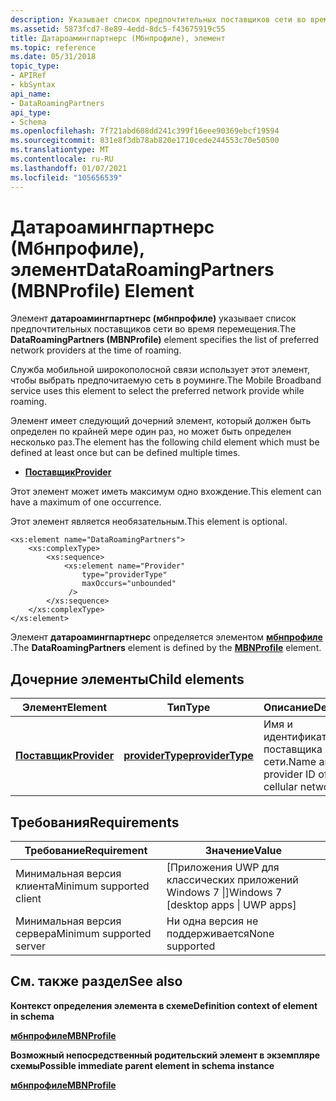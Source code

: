 ```yaml
---
description: Указывает список предпочтительных поставщиков сети во время перемещения.
ms.assetid: 5873fcd7-8e89-4edd-8dc5-f43675919c55
title: Датароамингпартнерс (Мбнпрофиле), элемент
ms.topic: reference
ms.date: 05/31/2018
topic_type:
- APIRef
- kbSyntax
api_name:
- DataRoamingPartners
api_type:
- Schema
ms.openlocfilehash: 7f721abd608dd241c399f16eee90369ebcf19594
ms.sourcegitcommit: 831e8f3db78ab820e1710cede244553c70e50500
ms.translationtype: MT
ms.contentlocale: ru-RU
ms.lasthandoff: 01/07/2021
ms.locfileid: "105656539"
---
```

# <a name="dataroamingpartners-mbnprofile-element"></a><span data-ttu-id="34295-103">Датароамингпартнерс (Мбнпрофиле), элемент</span><span class="sxs-lookup"><span data-stu-id="34295-103">DataRoamingPartners (MBNProfile) Element</span></span>

<span data-ttu-id="34295-104">Элемент **датароамингпартнерс (мбнпрофиле)** указывает список предпочтительных поставщиков сети во время перемещения.</span><span class="sxs-lookup"><span data-stu-id="34295-104">The **DataRoamingPartners (MBNProfile)** element specifies the list of preferred network providers at the time of roaming.</span></span>

<span data-ttu-id="34295-105">Служба мобильной широкополосной связи использует этот элемент, чтобы выбрать предпочитаемую сеть в роуминге.</span><span class="sxs-lookup"><span data-stu-id="34295-105">The Mobile Broadband service uses this element to select the preferred network provide while roaming.</span></span>

<span data-ttu-id="34295-106">Элемент имеет следующий дочерний элемент, который должен быть определен по крайней мере один раз, но может быть определен несколько раз.</span><span class="sxs-lookup"><span data-stu-id="34295-106">The element has the following child element which must be defined at least once but can be defined multiple times.</span></span>

-   [<span data-ttu-id="34295-107">**Поставщик**</span><span class="sxs-lookup"><span data-stu-id="34295-107">**Provider**</span></span>](schema-provider-dataroamingpartners-element.md)

<span data-ttu-id="34295-108">Этот элемент может иметь максимум одно вхождение.</span><span class="sxs-lookup"><span data-stu-id="34295-108">This element can have a maximum of one occurrence.</span></span>

<span data-ttu-id="34295-109">Этот элемент является необязательным.</span><span class="sxs-lookup"><span data-stu-id="34295-109">This element is optional.</span></span>

``` syntax
<xs:element name="DataRoamingPartners">
    <xs:complexType>
        <xs:sequence>
            <xs:element name="Provider"
                type="providerType"
                maxOccurs="unbounded"
             />
        </xs:sequence>
    </xs:complexType>
</xs:element>
```

<span data-ttu-id="34295-110">Элемент **датароамингпартнерс** определяется элементом [**мбнпрофиле**](schema-mbnprofile-element.md) .</span><span class="sxs-lookup"><span data-stu-id="34295-110">The **DataRoamingPartners** element is defined by the [**MBNProfile**](schema-mbnprofile-element.md) element.</span></span>

## <a name="child-elements"></a><span data-ttu-id="34295-111">Дочерние элементы</span><span class="sxs-lookup"><span data-stu-id="34295-111">Child elements</span></span>



| <span data-ttu-id="34295-112">Элемент</span><span class="sxs-lookup"><span data-stu-id="34295-112">Element</span></span>                                                         | <span data-ttu-id="34295-113">Тип</span><span class="sxs-lookup"><span data-stu-id="34295-113">Type</span></span>                                                    | <span data-ttu-id="34295-114">Описание</span><span class="sxs-lookup"><span data-stu-id="34295-114">Description</span></span>                                            |
|-----------------------------------------------------------------|---------------------------------------------------------|--------------------------------------------------------|
| [<span data-ttu-id="34295-115">**Поставщик**</span><span class="sxs-lookup"><span data-stu-id="34295-115">**Provider**</span></span>](schema-provider-dataroamingpartners-element.md) | [<span data-ttu-id="34295-116">**providerType**</span><span class="sxs-lookup"><span data-stu-id="34295-116">**providerType**</span></span>](schema-providertype-complextype.md) | <span data-ttu-id="34295-117">Имя и идентификатор поставщика сотовой сети.</span><span class="sxs-lookup"><span data-stu-id="34295-117">Name and provider ID of a cellular network.</span></span><br/> |



## <a name="requirements"></a><span data-ttu-id="34295-118">Требования</span><span class="sxs-lookup"><span data-stu-id="34295-118">Requirements</span></span>



| <span data-ttu-id="34295-119">Требование</span><span class="sxs-lookup"><span data-stu-id="34295-119">Requirement</span></span> | <span data-ttu-id="34295-120">Значение</span><span class="sxs-lookup"><span data-stu-id="34295-120">Value</span></span> |
|-------------------------------------|---------------------------------------------------|
| <span data-ttu-id="34295-121">Минимальная версия клиента</span><span class="sxs-lookup"><span data-stu-id="34295-121">Minimum supported client</span></span><br/> | <span data-ttu-id="34295-122">\[Приложения UWP для классических приложений Windows 7 \|\]</span><span class="sxs-lookup"><span data-stu-id="34295-122">Windows 7 \[desktop apps \| UWP apps\]</span></span><br/> |
| <span data-ttu-id="34295-123">Минимальная версия сервера</span><span class="sxs-lookup"><span data-stu-id="34295-123">Minimum supported server</span></span><br/> | <span data-ttu-id="34295-124">Ни одна версия не поддерживается</span><span class="sxs-lookup"><span data-stu-id="34295-124">None supported</span></span><br/>                         |



## <a name="see-also"></a><span data-ttu-id="34295-125">См. также раздел</span><span class="sxs-lookup"><span data-stu-id="34295-125">See also</span></span>

<dl> <dt>

<span data-ttu-id="34295-126">**Контекст определения элемента в схеме**</span><span class="sxs-lookup"><span data-stu-id="34295-126">**Definition context of element in schema**</span></span>
</dt> <dt>

[<span data-ttu-id="34295-127">**мбнпрофиле**</span><span class="sxs-lookup"><span data-stu-id="34295-127">**MBNProfile**</span></span>](schema-mbnprofile-element.md)
</dt> <dt>

<span data-ttu-id="34295-128">**Возможный непосредственный родительский элемент в экземпляре схемы**</span><span class="sxs-lookup"><span data-stu-id="34295-128">**Possible immediate parent element in schema instance**</span></span>
</dt> <dt>

[<span data-ttu-id="34295-129">**мбнпрофиле**</span><span class="sxs-lookup"><span data-stu-id="34295-129">**MBNProfile**</span></span>](schema-mbnprofile-element.md)
</dt> </dl>

 

 




